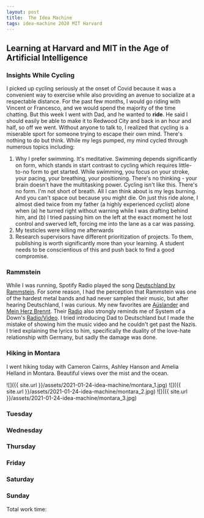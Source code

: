 ```yaml
---
layout: post
title:  The Idea Machine 
tags: idea-machine 2020 MIT Harvard
---
```


## Learning at Harvard and MIT in the Age of Artificial Intelligence

### Insights While Cycling

I picked up cycling seriously at the onset of Covid because it was a convenient way to exercise
while also providing an avenue to socialize at a respectable distance. For the past few months, 
I would go riding with Vincent or Francesco, and we would spend the majority of the time chatting.
But this week I went with Dad, and he wanted to __ride__. He said I should easily be able to make it to 
Redwood City and back in an hour and half, so off we went. Without anyone to talk to, I realized
that cycling is a miserable sport for someone trying to escape their own mind. There's nothing to do
but think. While my legs pumped, my mind cycled through numerous topics including: 

1. Why I prefer swimming. It's meditative. Swimming depends significantly on form, which stands in start contrast
   to cycling which requires little-to-no form to get started. While swimming, you focus on your stroke, your pacing,
   your breathing, your positioning. There's no thinking - your brain doesn't have the multitasking power.
   Cycling isn't like this. There's no form. I'm not short of breath. All I can think about is my legs burning. 
   And you can't space out because you might die. On just this ride alone, I almost died twice from my father 
   (a highly experienced cyclist) alone when (a) he turned right without warning while I was drafting behind him,
   and (b) I tried passing him on the left at the exact moment he lost control and swerved left, forcing me into
   the lane as a car was passing.
2. My testicles were killing me afterwards
3. Research supervisors have different prioritization of projects. To them, publishing is worth significantly 
   more than your learning. A student needs to be conscientious of this and push back to find a good compromise.
   
### Rammstein

While I was running, Spotify Radio played the song [Deutschland by Rammstein](https://www.youtube.com/watch?v=NeQM1c-XCDc).
For some reason, I had the perception that Rammstein was one of the hardest metal bands and had never sampled
their music, but after hearing Deutschland, I was curious. My new favorites are [Aüslander](https://www.youtube.com/watch?v=pat2c33sbog)
and [Mein Herz Brennt](https://www.youtube.com/watch?v=WXv31OmnKqQ). Their [Radio](https://www.youtube.com/watch?v=z0NfI2NeDHI)
also strongly reminds me of System of a Down's [Radio/Video](https://www.youtube.com/watch?v=nvHq4siXbPo).
I tried introducing Dad to Deutschland but I made the mistake of showing him the music video and he couldn't
get past the Nazis. I tried explaining the lyrics to him, specifically the duality of the love-hate relationship
with Germany, but sadly the damage was done.

### Hiking in Montara

I went hiking today with Cameron Cairns, Ashley Hanson and Amelia Helland in Montara. 
Beautiful views over the mist and the ocean.

![]({{ site.url }}/assets/2021-01-24-idea-machine/montara_1.jpg)
![]({{ site.url }}/assets/2021-01-24-idea-machine/montara_2.jpg)
![]({{ site.url }}/assets/2021-01-24-idea-machine/montara_3.jpg)


### Tuesday

### Wednesday

### Thursday

### Friday

### Saturday

### Sunday

Total work time: 
